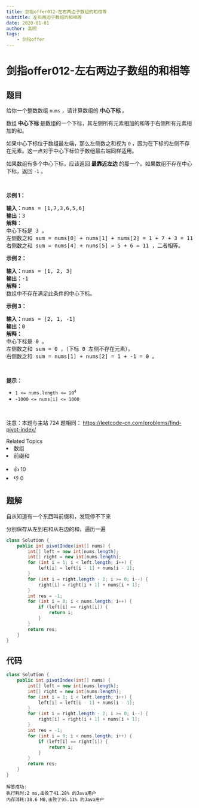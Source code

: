```yaml
---
title: 剑指offer012-左右两边子数组的和相等
subtitle: 左右两边子数组的和相等
date: 2020-01-01
author: 高明
tags:
	- 剑指offer
---
```




# 剑指offer012-左右两边子数组的和相等

## 题目

<p>给你一个整数数组&nbsp;<code>nums</code> ，请计算数组的 <strong>中心下标 </strong>。</p>

<p>数组<strong> 中心下标</strong><strong> </strong>是数组的一个下标，其左侧所有元素相加的和等于右侧所有元素相加的和。</p>

<p>如果中心下标位于数组最左端，那么左侧数之和视为 <code>0</code> ，因为在下标的左侧不存在元素。这一点对于中心下标位于数组最右端同样适用。</p>

<p>如果数组有多个中心下标，应该返回 <strong>最靠近左边</strong> 的那一个。如果数组不存在中心下标，返回 <code>-1</code> 。</p>

<p>&nbsp;</p>

<p><strong>示例 1：</strong></p>

<pre>
<strong>输入：</strong>nums = [1,7,3,6,5,6]
<strong>输出：</strong>3
<strong>解释：</strong>
中心下标是 3 。
左侧数之和 sum = nums[0] + nums[1] + nums[2] = 1 + 7 + 3 = 11 ，
右侧数之和 sum = nums[4] + nums[5] = 5 + 6 = 11 ，二者相等。
</pre>

<p><strong>示例 2：</strong></p>

<pre>
<strong>输入：</strong>nums = [1, 2, 3]
<strong>输出：</strong>-1
<strong>解释：</strong>
数组中不存在满足此条件的中心下标。</pre>

<p><strong>示例 3：</strong></p>

<pre>
<strong>输入：</strong>nums = [2, 1, -1]
<strong>输出：</strong>0
<strong>解释：</strong>
中心下标是 0 。
左侧数之和 sum = 0 ，（下标 0 左侧不存在元素），
右侧数之和 sum = nums[1] + nums[2] = 1 + -1 = 0 。</pre>

<p>&nbsp;</p>

<p><strong>提示：</strong></p>

<ul>
	<li><code>1 &lt;= nums.length &lt;= 10<sup>4</sup></code></li>
	<li><code>-1000 &lt;= nums[i] &lt;= 1000</code></li>
</ul>

<p>&nbsp;</p>

<p><meta charset="UTF-8" />注意：本题与主站 724&nbsp;题相同：&nbsp;<a href="https://leetcode-cn.com/problems/find-pivot-index/">https://leetcode-cn.com/problems/find-pivot-index/</a></p>
<div><div>Related Topics</div><div><li>数组</li><li>前缀和</li></div></div><br><div><li>👍 10</li><li>👎 0</li></div>

## 题解

自从知道有一个东西叫前缀和，发现停不下来

分别保存从左到右和从右边的和，遍历一遍

```java
class Solution {
    public int pivotIndex(int[] nums) {
        int[] left = new int[nums.length];
        int[] right = new int[nums.length];
        for (int i = 1; i < left.length; i++) {
            left[i] = left[i - 1] + nums[i - 1];
        }
        for (int i = right.length - 2; i >= 0; i--) {
            right[i] = right[i + 1] + nums[i + 1];
        }
        int res = -1;
        for (int i = 0; i < nums.length; i++) {
            if (left[i] == right[i]) {
                return i;
            }
        }
        return res;
    }
}
```

## 代码

```java
class Solution {
    public int pivotIndex(int[] nums) {
        int[] left = new int[nums.length];
        int[] right = new int[nums.length];
        for (int i = 1; i < left.length; i++) {
            left[i] = left[i - 1] + nums[i - 1];
        }
        for (int i = right.length - 2; i >= 0; i--) {
            right[i] = right[i + 1] + nums[i + 1];
        }
        int res = -1;
        for (int i = 0; i < nums.length; i++) {
            if (left[i] == right[i]) {
                return i;
            }
        }
        return res;
    }
}
```

```
解答成功:
执行耗时:2 ms,击败了41.28% 的Java用户
内存消耗:38.6 MB,击败了95.11% 的Java用户
```

